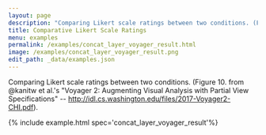 ```yaml
---
layout: page
description: "Comparing Likert scale ratings between two conditions. (Figure 10. from @kanitw et al.'s \"Voyager 2: Augmenting Visual Analysis with Partial View Specifications\" -- http://idl.cs.washington.edu/files/2017-Voyager2-CHI.pdf)."
title: Comparative Likert Scale Ratings
menu: examples
permalink: /examples/concat_layer_voyager_result.html
image: /examples/concat_layer_voyager_result.png
edit_path: _data/examples.json
---
```


Comparing Likert scale ratings between two conditions. (Figure 10. from @kanitw et al.'s "Voyager 2: Augmenting Visual Analysis with Partial View Specifications" -- http://idl.cs.washington.edu/files/2017-Voyager2-CHI.pdf).

{% include example.html spec='concat_layer_voyager_result'%}
